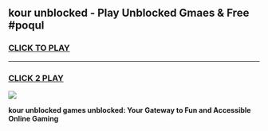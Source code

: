 
## kour unblocked - Play Unblocked Gmaes & Free #poqul
<h3>
<a href="https://news.freeplayer.one?title=kour_unblocked&ref=24F">CLICK TO PLAY</a></h3>
<hr>

<h3>
<a href="https://news.freeplayer.one?title=kour_unblocked&ref=24F">CLICK 2 PLAY</a>
  
</h3>

<a href="https://news.freeplayer.one?title=kour_unblocked&ref=24F/"><img src="https://clearcache.store/games.png"></a>


**kour unblocked games unblocked: Your Gateway to Fun and Accessible Online Gaming**
